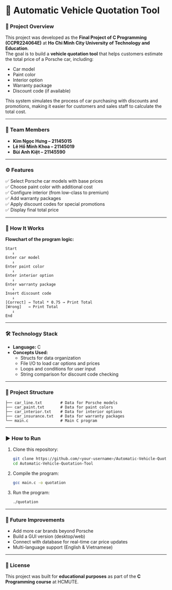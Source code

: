 # 🚗 Automatic Vehicle Quotation Tool  

### 📌 Project Overview  
This project was developed as the **Final Project of C Programming (CCPR224064E)** at **Ho Chi Minh City University of Technology and Education**.  
The goal is to build a **vehicle quotation tool** that helps customers estimate the total price of a Porsche car, including:  
- Car model  
- Paint color  
- Interior option  
- Warranty package  
- Discount code (if available)  

This system simulates the process of car purchasing with discounts and promotions, making it easier for customers and sales staff to calculate the total cost.  

---

### 👥 Team Members  
- **Kim Ngọc Hưng – 21145015**  
- **Lê Hồ Minh Khoa – 21145019**  
- **Bùi Anh Kiệt – 21145590**  

---

### ⚙️ Features  
✅ Select Porsche car models with base prices  
✅ Choose paint color with additional cost  
✅ Configure interior (from low-class to premium)  
✅ Add warranty packages  
✅ Apply discount codes for special promotions  
✅ Display final total price  

---

### 📖 How It Works  
**Flowchart of the program logic:**  

```
Start
   ↓
Enter car model
   ↓
Enter paint color
   ↓
Enter interior option
   ↓
Enter warranty package
   ↓
Insert discount code
   ↓
[Correct] → Total * 0.75 → Print Total
[Wrong]   → Print Total
   ↓
End
```

---
### 🛠️ Technology Stack  
- **Language:** C  
- **Concepts Used:**  
  - Structs for data organization  
  - File I/O to load car options and prices  
  - Loops and conditions for user input  
  - String comparison for discount code checking  

---

### 📂 Project Structure  
```
├── car_line.txt        # Data for Porsche models
├── car_paint.txt       # Data for paint colors
├── car_interior.txt    # Data for interior options
├── car_insurance.txt   # Data for warranty packages
└── main.c              # Main C program
```

---

### ▶️ How to Run  
1. Clone this repository:  
   ```bash
   git clone https://github.com/<your-username>/Automatic-Vehicle-Quotation-Tool.git
   cd Automatic-Vehicle-Quotation-Tool
   ```

2. Compile the program:  
   ```bash
   gcc main.c -o quotation
   ```

3. Run the program:  
   ```bash
   ./quotation
   ```

---

### 🚀 Future Improvements  
- Add more car brands beyond Porsche  
- Build a GUI version (desktop/web)  
- Connect with database for real-time car price updates  
- Multi-language support (English & Vietnamese)  

---

### 📜 License  
This project was built for **educational purposes** as part of the **C Programming course** at HCMUTE.  
